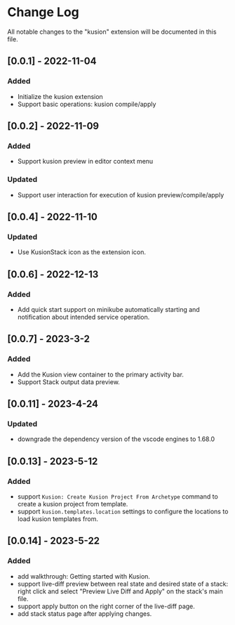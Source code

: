 # Change Log

All notable changes to the "kusion" extension will be documented in this file.

## [0.0.1] - 2022-11-04

### Added

- Initialize the kusion extension
- Support basic operations: kusion compile/apply

## [0.0.2] - 2022-11-09

### Added

- Support kusion preview in editor context menu

### Updated

- Support user interaction for execution of kusion preview/compile/apply

## [0.0.4] - 2022-11-10

### Updated

- Use KusionStack icon as the extension icon.

## [0.0.6] - 2022-12-13

### Added

- Add quick start support on minikube automatically starting and notification about intended service operation.

## [0.0.7] - 2023-3-2

### Added

- Add the Kusion view container to the primary activity bar.
- Support Stack output data preview.


## [0.0.11] - 2023-4-24

### Updated

- downgrade the dependency version of the vscode engines to 1.68.0

## [0.0.13] - 2023-5-12

### Added

- support `Kusion: Create Kusion Project From Archetype` command to create a kusion project from template.
- support `kusion.templates.location` settings to configure the locations to load kusion templates from.

## [0.0.14] - 2023-5-22

### Added

- add walkthrough: Getting started with Kusion.
- support live-diff preview between real state and desired state of a stack: right click and select "Preview Live Diff and Apply" on the stack's main file.
- support apply button on the right corner of the live-diff page.
- add stack status page after applying changes.